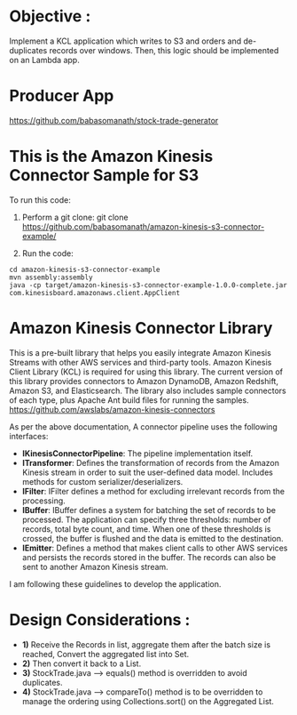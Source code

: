 # Objective :
  Implement a KCL application which writes to S3 and orders and de-duplicates records over windows. Then, this logic should be implemented on an Lambda app.

# Producer App
https://github.com/babasomanath/stock-trade-generator
   
# This is the Amazon Kinesis Connector Sample for S3

To run this code:

1) Perform a git clone:
 git clone https://github.com/babasomanath/amazon-kinesis-s3-connector-example/

2) Run the code:
```
cd amazon-kinesis-s3-connector-example
mvn assembly:assembly
java -cp target/amazon-kinesis-s3-connector-example-1.0.0-complete.jar com.kinesisboard.amazonaws.client.AppClient
```



# Amazon Kinesis Connector Library

This is a pre-built library that helps you easily integrate Amazon Kinesis Streams with other AWS services and third-party tools. Amazon Kinesis Client Library (KCL) is required for using this library. The current version of this library provides connectors to Amazon DynamoDB, Amazon Redshift, Amazon S3, and Elasticsearch. The library also includes sample connectors of each type, plus Apache Ant build files for running the samples. https://github.com/awslabs/amazon-kinesis-connectors

As per the above documentation, A connector pipeline uses the following interfaces:

+ **IKinesisConnectorPipeline**: The pipeline implementation itself.
+ **ITransformer**: Defines the transformation of records from the Amazon Kinesis stream in order to suit the user-defined data model. Includes methods for custom serializer/deserializers.
+ **IFilter**: IFilter defines a method for excluding irrelevant records from the processing.
+ **IBuffer**: IBuffer defines a system for batching the set of records to be processed. The application can specify three thresholds: number of records, total byte count, and time. When one of these thresholds is crossed, the buffer is flushed and the data is emitted to the destination.
+ **IEmitter**: Defines a method that makes client calls to other AWS services and persists the records stored in the buffer. The records can also be sent to another Amazon Kinesis stream.


I am following these guidelines to develop the application.

# Design Considerations :

+ **1)** Receive the Records in list, aggregate them after the batch size is reached, Convert the aggregated list into Set. 
+ **2)** Then convert it back to a List.
+ **3)** StockTrade.java  -->  equals() method is overridden to avoid duplicates.  
+ **4)** StockTrade.java  -->  compareTo() method is to be overridden to manage the ordering using Collections.sort() on the Aggregated List.
